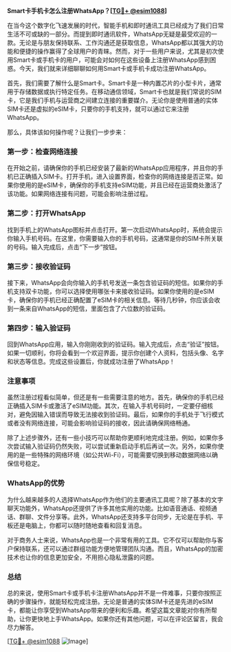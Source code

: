 **Smart卡手机卡怎么注册WhatsApp？[[TG💪+ @esim1088](https://t.me/s/esim1088)]**

在当今这个数字化飞速发展的时代，智能手机和即时通讯工具已经成为了我们日常生活不可或缺的一部分。而提到即时通讯软件，WhatsApp无疑是最受欢迎的一款。无论是与朋友保持联系、工作沟通还是获取信息，WhatsApp都以其强大的功能和便捷的操作赢得了全球用户的青睐。然而，对于一些用户来说，尤其是初次使用Smart卡或手机卡的用户，可能会对如何在这些设备上注册WhatsApp感到困惑。今天，我们就来详细聊聊如何用Smart卡或手机卡成功注册WhatsApp。

首先，我们需要了解什么是Smart卡。Smart卡是一种内置芯片的小型卡片，通常用于存储数据或执行特定任务。在移动通信领域，Smart卡也就是我们常说的SIM卡，它是我们手机与运营商之间建立连接的重要媒介。无论你是使用普通的实体SIM卡还是虚拟的eSIM卡，只要你的手机支持，就可以通过它来注册WhatsApp。

那么，具体该如何操作呢？让我们一步步来：

### 第一步：检查网络连接

在开始之前，请确保你的手机已经安装了最新的WhatsApp应用程序，并且你的手机已正确插入SIM卡。打开手机，进入设置界面，检查你的网络连接是否正常。如果你使用的是eSIM卡，确保你的手机支持eSIM功能，并且已经在运营商处激活了该功能。如果网络连接有问题，可能会影响注册过程。

### 第二步：打开WhatsApp

找到手机上的WhatsApp图标并点击打开。第一次启动WhatsApp时，系统会提示你输入手机号码。在这里，你需要输入你的手机号码，这通常是你的SIM卡所关联的号码。输入完成后，点击“下一步”按钮。

### 第三步：接收验证码

接下来，WhatsApp会向你输入的手机号发送一条包含验证码的短信。如果你的手机支持双卡功能，你可以选择使用哪张卡来接收验证码。如果你使用的是eSIM卡，确保你的手机已经正确配置了eSIM卡的相关信息。等待几秒钟，你应该会收到一条来自WhatsApp的短信，里面包含了六位数的验证码。

### 第四步：输入验证码

回到WhatsApp应用，输入你刚刚收到的验证码。输入完成后，点击“验证”按钮。如果一切顺利，你将会看到一个欢迎界面，提示你创建个人资料，包括头像、名字和状态等信息。完成这些设置后，你就成功注册了WhatsApp！

### 注意事项

虽然注册过程看似简单，但还是有一些需要注意的地方。首先，确保你的手机已经正确插入SIM卡或激活了eSIM功能。其次，在输入手机号码时，一定要仔细核对，避免因输入错误而导致无法接收到验证码。最后，如果你的手机处于飞行模式或者没有网络连接，可能会影响验证码的接收，因此请确保网络畅通。

除了上述步骤外，还有一些小技巧可以帮助你更顺利地完成注册。例如，如果你多次尝试输入验证码仍然失败，可以尝试重新启动手机后再试一次。另外，如果你使用的是一些特殊的网络环境（如公共Wi-Fi），可能需要切换到移动数据网络以确保信号稳定。

### WhatsApp的优势

为什么越来越多的人选择WhatsApp作为他们的主要通讯工具呢？除了基本的文字聊天功能外，WhatsApp还提供了许多其他实用的功能。比如语音通话、视频通话、群聊、文件分享等。此外，WhatsApp还支持多平台同步，无论是在手机、平板还是电脑上，你都可以随时随地查看和回复消息。

对于商务人士来说，WhatsApp也是一个非常有用的工具。它不仅可以帮助你与客户保持联系，还可以通过群组功能方便地管理团队沟通。而且，WhatsApp的加密技术也让你的信息更加安全，不用担心隐私泄露的问题。

### 总结

总的来说，使用Smart卡或手机卡注册WhatsApp并不是一件难事，只要你按照正确的步骤操作，就能轻松完成注册。无论是普通的实体SIM卡还是先进的eSIM卡，都能让你享受到WhatsApp带来的便利和乐趣。希望这篇文章能对你有所帮助，让你更快地上手WhatsApp。如果你还有其他问题，可以在评论区留言，我会尽力解答。

[[TG💪+ @esim1088](https://t.me/s/esim1088) ![Image](https://i.postimg.cc/4NQfJmqS/Snipaste-2025-05-13-00-14-12.png)]